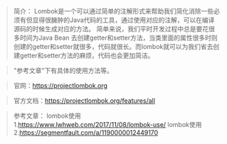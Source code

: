>简介：
Lombok是一个可以通过简单的注解形式来帮助我们简化消除一些必须有但显得很臃肿的Java代码的工具，通过使用对应的注解，可以在编译源码的时候生成对应的方法。
简单来说，我们平时开发过程中总是要花很多时间为Java Bean 去创建getter和setter方法，当类里面的属性很多时则创建的getter和setter就很多，代码就很长。而lombok就可以为我们省去创建getter和setter方法的麻烦，代码也会更加简洁。

>"参考文章"下有具体的使用方法等。

>官网：https://projectlombok.org

>官方文档：https://projectlombok.org/features/all

>参考文章：
lombok使用
1.https://www.lwhweb.com/2017/11/08/lombok-use/
lombok使用
2.https://segmentfault.com/a/1190000012449170

